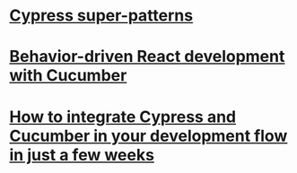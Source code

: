# [Cypress super-patterns](https://dev.to/wescopeland/cypress-super-patterns-how-to-elevate-the-quality-of-your-test-suite-1lcf)

# [Behavior-driven React development with Cucumber](https://medium.com/@Charles_Stover/behavior-driven-react-development-with-cucumber-faf596d9d71b)

# [How to integrate Cypress and Cucumber in your development flow in just a few weeks](https://medium.com/@itortv/how-to-integrate-cypress-and-cucumber-in-your-development-flow-in-just-a-few-weeks-96a46ac9165a)
